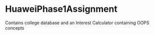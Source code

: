 # HuaweiPhase1Assignment
Contains college database and an Interest Calculator containing OOPS concepts
